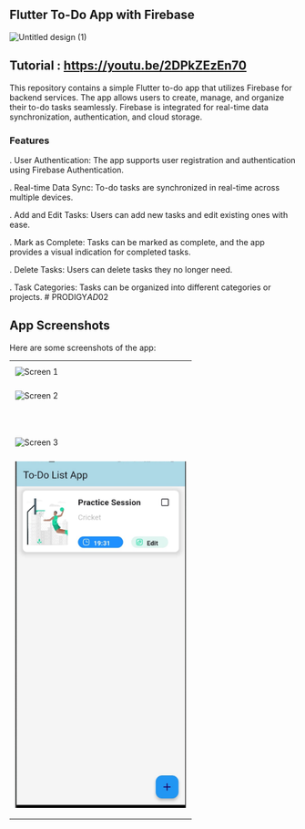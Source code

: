 ## Flutter To-Do App with Firebase

![Untitled design (1)](https://github.com/alireza4585/flutter-to-do-app/assets/102475069/ac08ec28-560f-4bc6-a728-026c9556e1f4)

## Tutorial : https://youtu.be/2DPkZEzEn70

This repository contains a simple Flutter to-do app that utilizes Firebase for backend services. The app allows users to create, manage, and organize their to-do tasks seamlessly. Firebase is integrated for real-time data synchronization, authentication, and cloud storage.


### Features

. User Authentication: The app supports user registration and authentication using Firebase Authentication.

. Real-time Data Sync: To-do tasks are synchronized in real-time across multiple devices.

. Add and Edit Tasks: Users can add new tasks and edit existing ones with ease.

. Mark as Complete: Tasks can be marked as complete, and the app provides a visual indication for completed tasks.

. Delete Tasks: Users can delete tasks they no longer need.

. Task Categories: Tasks can be organized into different categories or projects.
#   P R O D I G Y _ A D _ 0 2 

## App Screenshots

Here are some screenshots of the app:

<table>
  <tr>
    <td style="padding: 10px;"><img src="images/list11.PNG" alt="Screen 1" style="width: 300px;"/></td>
     <tr>
    <td colspan="2" style="width: 40px;"></td> <!-- Empty row for vertical space -->
  </tr>
    <td style="padding: 10px;"><img src="images/list12.PNG" alt="Screen 2" style="width: 300px;"/></td>    
  </tr>
  <tr>
    <td colspan="2" style="height: 40px;"></td> <!-- Empty row for vertical space -->
  </tr>
  <tr>
    <td style="padding: 10px;"><img src="images/list13.PNG" alt="Screen 3" style="width: 300px;"/></td>
     <tr>
    <td colspan="2" style="width: 40px;"></td> <!-- Empty row for vertical space -->
  </tr>
    <td style="padding: 10px;"><img src="images/list4.PNG" alt="Screen 4" style="width: 300px;"/></td>
  </tr>
   <td colspan="2" style="width: 40px;"></td>
</table>


 
 
